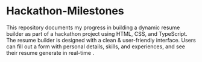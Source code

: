 # Hackathon-Milestones
This repository documents my progress in building a dynamic resume builder as part of a hackathon project using HTML, CSS, and TypeScript. The resume builder is designed with a clean &amp; user-friendly interface. Users can fill out a form with personal details, skills, and experiences, and see their resume generate in real-time .
